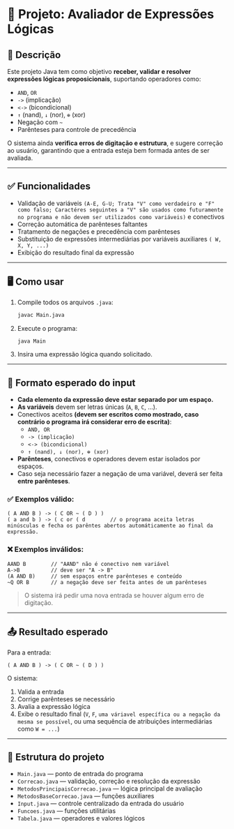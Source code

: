 
# 🧠 Projeto: Avaliador de Expressões Lógicas 

## 📌 Descrição

Este projeto Java tem como objetivo **receber, validar e resolver expressões lógicas proposicionais**, suportando operadores como:

- `AND`, `OR`
- `->` (implicação)
- `<->` (bicondicional)
- `↑` (nand), `↓` (nor), `⊕` (xor)
- Negação com `~`
- Parênteses para controle de precedência

O sistema ainda **verifica erros de digitação e estrutura**, e sugere correção ao usuário, garantindo que a entrada esteja bem formada antes de ser avaliada.

---

## ✅ Funcionalidades

- Validação de variáveis `(A-E, G-U; Trata "V" como verdadeiro e "F" como falso; Caractéres seguintes a "V" são usados como futuramente no programa e não devem ser utilizados como variáveis)` e conectivos
- Correção automática de parênteses faltantes
- Tratamento de negações e precedência com parênteses
- Substituição de expressões intermediárias por variáveis auxiliares `( W, X, Y, ...)`
- Exibição do resultado final da expressão

---

## 🖥️ Como usar

1. Compile todos os arquivos `.java`:
   ```bash
   javac Main.java
   ```

2. Execute o programa:
   ```bash
   java Main
   ```

3. Insira uma expressão lógica quando solicitado.

---

## 🧾 Formato esperado do input

- **Cada elemento da expressão deve estar separado por um espaço.**
- **As variáveis** devem ser letras únicas (`A`, `B`, `C`, ...).
- Conectivos aceitos **(devem ser escritos como mostrado, caso contrário o programa irá considerar erro de escrita)**: 
   - `AND, OR` 
   - `-> (implicação)`
   - `<-> (bicondicional)`  
   - `↑ (nand), ↓ (nor), ⊕ (xor)`
- **Parênteses**, conectivos e operadores devem estar isolados por espaços.
- Caso seja necessário fazer a negação de uma variável, deverá ser feita **entre parênteses**.

### ✅ Exemplos válido:

```
( A AND B ) -> ( C OR ~ ( D ) )
( a and b ) -> ( c or ( d        // o programa aceita letras minúsculas e fecha os parêntes abertos automáticamente ao final da expressão.
```
### ❌ Exemplos inválidos:

```
AAND B        // "AAND" não é conectivo nem variável
A->B          // deve ser "A -> B"
(A AND B)     // sem espaços entre parênteses e conteúdo
~Q OR B       // a negação deve ser feita antes de um parênteses
```

> O sistema irá pedir uma nova entrada se houver algum erro de digitação.

---

## 📤 Resultado esperado

Para a entrada:
```
( A AND B ) -> ( C OR ~ ( D ) )
```

O sistema:
1. Valida a entrada
2. Corrige parênteses se necessário
3. Avalia a expressão lógica
4. Exibe o resultado final (`V`, `F`, `uma váriavel específica ou a negação da mesma se possível`, ou uma sequência de atribuições intermediárias como `W = ...`)

---

## 📁 Estrutura do projeto

- `Main.java` — ponto de entrada do programa
- `Correcao.java` — validação, correção e resolução da expressão
- `MetodosPrincipaisCorrecao.java` — lógica principal de avaliação
- `MetodosBaseCorrecao.java` — funções auxiliares
- `Input.java` — controle centralizado da entrada do usuário
- `Funcoes.java` — funções utilitárias
- `Tabela.java` — operadores e valores lógicos